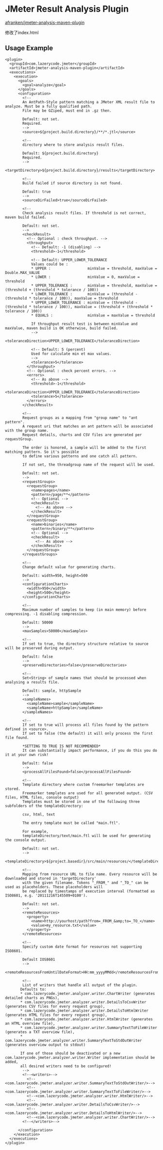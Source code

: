 JMeter Result Analysis Plugin
======================
[afranken/jmeter-analysis-maven-plugin](https://github.com/afranken/jmeter-analysis-maven-plugin)

修改了index.html

Usage Example
-------------

    <plugin>
      <groupId>com.lazerycode.jmeter</groupId>
      <artifactId>jmeter-analysis-maven-plugin</artifactId>
      <executions>
        <execution>
          <goals>
            <goal>analyze</goal>
          </goals>
          <configuration>
            <!--
            An AntPath-Style pattern matching a JMeter XML result file to analyze. Must be a fully qualified path.
            File may be GZiped, must end in .gz then.

            Default: not set.
            Required.
            -->
            <source>${project.build.directory}/**/*.jtl</source>

            <!--
            directory where to store analysis result files.

            Default: ${project.build.directory}
            Required.
            -->
            <targetDirectory>${project.build.directory}/results</targetDirectory>

            <!--
            Build failed if source directory is not found.

            Default: true
            -->
            <sourceDirFailed>true</sourceDirFailed>

            <!--
            Check analysis result files. If threshold is not correct, maven build failed.

            Default: not set.
            -->
            <checkResult>
              <!-- Optional : check throughput. -->
              <throughput>
                <!-- Default: -1 (disabling) -->
                <threshold>-1</threshold>

                <!-- Default: UPPER_LOWER_TOLERANCE
                Values could be : 
                * UPPER :                 minValue = threshold, maxValue = Double.MAX_VALUE
                * LOWER :                 minValue = 0, maxValue = threshold
                * UPPER_TOLERANCE :       minValue = threshold, maxValue = (threshold + (threshold * tolerance / 100))
                * LOWER_TOLERANCE :       minValue = (threshold - (threshold * tolerance / 100)), maxValue = threshold
                * UPPER_LOWER_TOLERANCE : minValue = (threshold - (threshold * tolerance / 100)), maxValue = (threshold + (threshold * tolerance / 100))
                * EQUALS :                minValue = maxValue = threshold

                If throughput result test is between minValue and maxValue, maven build is OK otherwise, build failed.
                -->
                <toleranceDirection>UPPER_LOWER_TOLERANCE</toleranceDirection>

                <!-- Default: 5 (percent)
                Used for calculate min et max values.
                -->
                <tolerance>5</tolerance>
              </throughput>
              <!-- Optional : check percent errors. -->
              <errors>
                <!-- As above -->
                <threshold>-1</threshold>
                <toleranceDirection>UPPER_LOWER_TOLERANCE</toleranceDirection>
                <tolerance>5</tolerance>
              </errors>
            </checkResult>

            <!--
            Request groups as a mapping from "group name" to "ant pattern".
            A request uri that matches an ant pattern will be associated with the group name.
            Request details, charts and CSV files are generated per requestGroup.

            The order is honored, a sample will be added to the first matching pattern. So it's possible
            to define various patterns and one catch all pattern.

            If not set, the threadgroup name of the request will be used.

            Default: not set.
            -->
            <requestGroups>
              <requestGroup>
                <name>pages</name>
                <pattern>/page/**</pattern>
                <!-- Optional -->
                <checkResult>
                  <!-- As above -->
                </checkResult>
              </requestGroup>
              <requestGroup>
                <name>binaries</name>
                <pattern>/binary/**</pattern>
                <!-- Optional -->
                <checkResult>
                  <!-- As above -->
                </checkResult>
              </requestGroup>
            </requestGroups>

            <!--
            Change default value for generating charts.

            Default: width=950, height=500
            -->
            <configurationCharts>
              <width>950</width>
              <height>500</height>
            </configurationCharts>

            <!--
            Maximum number of samples to keep (in main memory) before compressing. -1 disabling compression.

            Default: 50000
            -->
            <maxSamples>50000</maxSamples>

            <!--
            If set to true, the directory structure relative to source will be preserved during output.

            Default: false
            -->
            <preserveDirectories>false</preserveDirectories>

            <!--
            Set<String> of sample names that should be processed when analysing a results file.

            Default: sample, httpSample
            -->
            <sampleNames>
              <sampleName>sample</sampleName>
              <sampleName>httpSample</sampleName>
            </sampleNames>

            <!--
            If set to true will process all files found by the pattern defined in <source>.
            If set to false (the default) it will only process the first file found.

            *SETTING TO TRUE IS NOT RECOMMENDED*
            It can substantially impact performance, if you do this you do it at your own risk!

            Default: false
            -->
            <processAllFilesFound>false</processAllFilesFound>

            <!--
            Template directory where custom freemarker templates are stored.
            Freemarker templates are used for all generated output. (CSV files, HTML files, console output)
            Templates must be stored in one of the following three subfolders of the templateDirectory:

            csv, html, text

            The entry template must be called "main.ftl".

            For example,
            templateDirectory/text/main.ftl will be used for generating the console output.

            Default: not set.
            -->
            <templateDirectory>${project.basedir}/src/main/resources/</templateDirectory>

            <!--
            Mapping from resource URL to file name. Every resource will be downloaded and stored in 'targetDirectory'
            with the given filename. Tokens "_FROM_" and "_TO_" can be used as placeholders. These placeholders will
            be replaced by timestamps of execution interval (formatted as ISO8601, e.g. '20111216T145509+0100').

            Default: not set.
            -->
            <remoteResources>
              <property>
                <name>http://yourhost/path?from=_FROM_&amp;to=_TO_</name>
                <value>my_resource.txt</value>
              </property>
            </remoteResources>

            <!--
            Specify custom date format for resources not supporting ISO8601.
			
            Default IOS8601
            -->
            <remoteResourcesFromUntilDateFormat>HH:mm_yyyyMMdd</remoteResourcesFromUntilDateFormat>
			
            <!--
            List of writers that handle all output of the plugin.
           Defaults to:
           * com.lazerycode.jmeter.analyzer.writer.ChartWriter (generates detailed charts as PNGs),
           * com.lazerycode.jmeter.analyzer.writer.DetailsToCsvWriter (generates CSV files for every request group),
           * com.lazerycode.jmeter.analyzer.writer.DetailsToHtmlWriter (generates HTML files for every request group),
           * com.lazerycode.jmeter.analyzer.writer.HtmlWriter (generates an HTML overview file),
           * com.lazerycode.jmeter.analyzer.writer.SummaryTextToFileWriter (generates a TXT overview file),
           * com.lazerycode.jmeter.analyzer.writer.SummaryTextToStdOutWriter (generates overview output to stdout)

           If one of those should be deactivated or a new com.lazerycode.jmeter.analyzer.writer.Writer implementation should be added,
           all desired writers need to be configured!
            -->
            <!--<writers>-->
              <!--<com.lazerycode.jmeter.analyzer.writer.SummaryTextToStdOutWriter/>-->
              <!--<com.lazerycode.jmeter.analyzer.writer.SummaryTextToFileWriter/>-->
              <!--<com.lazerycode.jmeter.analyzer.writer.HtmlWriter/>-->
              <!--<com.lazerycode.jmeter.analyzer.writer.DetailsToCsvWriter/>-->
              <!--<com.lazerycode.jmeter.analyzer.writer.DetailsToHtmlWriter/>-->
              <!--<com.lazerycode.jmeter.analyzer.writer.ChartWriter/>-->
            <!--</writers>-->

          </configuration>
        </execution>
      </executions>
    </plugin>
